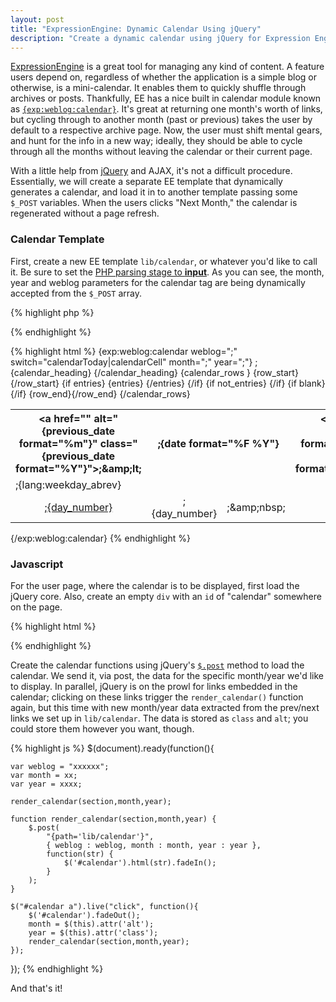 ```yaml
---
layout: post
title: "ExpressionEngine: Dynamic Calendar Using jQuery"
description: "Create a dynamic calendar using jQuery for Expression Engine with one template and the $.post() method. Let the people scoll!"
---
```


<a href="http://expressionengine.com/">ExpressionEngine</a> is a great tool for managing any kind of content. A feature users depend on, regardless of whether the application is a simple blog or otherwise, is a mini-calendar. It enables them to quickly shuffle through archives or posts. Thankfully, EE has a nice built in calendar module known as <a href="http://expressionengine.com/docs/modules/weblog/calendar.html">`{exp:weblog:calendar}`</a>. It's great at returning one month's worth of links, but cycling through to another month (past or previous) takes the user by default to a respective archive page. Now, the user must shift mental gears, and hunt for the info in a new way; ideally, they should be able to cycle through all the months without leaving the calendar or their current page.

<!--break-->

With a little help from <a href="http://jquery.com/">jQuery</a> and AJAX, it's not a difficult procedure. Essentially, we will create a separate EE template that dynamically generates a calendar, and load it in to another template passing some `$_POST` variables. When the users clicks "Next Month," the calendar is regenerated without a page refresh.

### Calendar Template

First, create a new EE template `lib/calendar`, or whatever you'd like to call it. Be sure to set the <a href="http://expressionengine.com/docs/templates/php_templates.html">PHP parsing stage to <strong>input</strong></a>. As you can see, the month, year and weblog parameters for the calendar tag are being dynamically accepted from the `$_POST` array.

{% highlight php %}
<?php
$weblog =	 $_POST['weblog'];
if (isset($_POST['month'])) :
	$month = $_POST['month'];
	$year = $_POST['year'];
else :
	$month = date('m');
	$year = date('Y');
endif;
?>
{% endhighlight %}

{% highlight html %}
{exp:weblog:calendar weblog="<?php echo $weblog;?>;" switch="calendarToday|calendarCell" month="<?php echo $month; ?>;" year="<?php echo $year; ?>;"}
	<table class="calendar" border="0" cellpadding="4" cellspacing="0">;
		<tr>
			<th class="calendarHeader">
				<a href="" alt="{previous_date format="%m"}" class="{previous_date format="%Y"}">;&amp;amp;lt;</a>
			</th>
			<th class="calendarHeader" colspan="5">;{date format="%F %Y"}</th>
			<th class="calendarHeader">
			  <a href="" alt="{next_date format="%m"}" class="{next_date format="%Y"}">;&amp;amp;gt;</a>
			</th>
		</tr>
		<tr>
			{calendar_heading}
			  <td class="calendarDayHeading">;{lang:weekday_abrev}</td>
			{/calendar_heading}
		</tr>
		{calendar_rows }
			{row_start}<tr>{/row_start}
				{if entries}
					{entries}
						<td class='{switch} calentry' align='center'>
							<a href="{day_path=<?php echo $section;?>;/index}">;{day_number}</a>
						</td>
					{/entries}
				{/if}
				{if not_entries}
					<td class='{switch}' align='center'>;{day_number}</td>
				{/if}
				{if blank}
					<td class='calendarBlank'>;&amp;amp;nbsp;</td>
				{/if}
			{row_end}</tr>{/row_end}
		{/calendar_rows}
	</table>
{/exp:weblog:calendar}
{% endhighlight %}

### Javascript

For the user page, where the calendar is to be displayed, first load the jQuery core. Also, create an empty `div` with an `id` of "calendar" somewhere on the page.

{% highlight html %}
<script type="text/javascript" src="http://code.jquery.com/jquery-latest.js"></script>
{% endhighlight %}

Create the calendar functions using jQuery's <a href="http://docs.jquery.com/Ajax/jQuery.post">`$.post`</a> method to load the calendar. We send it, via post, the data for the specific month/year we'd like to display. In parallel, jQuery is on the prowl for links embedded in the calendar; clicking on these links trigger the `render_calendar()` function again, but this time with new month/year data extracted from the prev/next links we set up in `lib/calendar`. The data is stored as `class` and `alt`; you could store them however you want, though.

{% highlight js %}
$(document).ready(function(){

	var weblog = "xxxxxx";
	var month = xx;
	var year = xxxx;

	render_calendar(section,month,year);

	function render_calendar(section,month,year) {
		$.post(
			"{path='lib/calendar'}",
			{ weblog : weblog, month : month, year : year },
			function(str) {
				$('#calendar').html(str).fadeIn();
			}
		);
	}

	$("#calendar a").live("click", function(){
		$('#calendar').fadeOut();
		month = $(this).attr('alt');
		year = $(this).attr('class');
		render_calendar(section,month,year);
	});

});
{% endhighlight %}

And that's it!